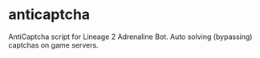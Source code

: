 # anticaptcha
AntiCaptcha script for Lineage 2 Adrenaline Bot. Auto solving (bypassing) captchas on game servers.
